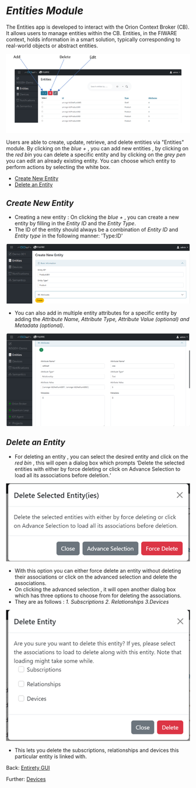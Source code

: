 # *Entities Module*

The Entities app is developed to interact with the Orion Context Broker (CB).
It allows users to manage entities within the CB.
Entities, in the FIWARE context, holds information in a smart solution, typically corresponding to real-world objects or abstract entities.

![Alt text](images/image-5.png)

Users are able to create, update, retrieve, and delete entities via "Entities" module. By clicking on the *blue +* , you can add new entities , by clicking on the *red bin* you can delete a specific entity and by clicking on the *grey pen* you can edit an already existing entity. You can choose which entity to perform actions by selecting the white box.

- [Create New Entity](#create-new-entity)
- [Delete an Entity](#delete-an-entity)


## *Create New Entity*
-	Creating a new entity : On clicking the *blue +* , you can create a new entity by filling in the *Entity ID* and the *Entity Type*. 
- The ID of the entity should always be a combination of *Entity ID* and *Entity type* in the following manner: 'Type:ID'

![Alt text](images/image-6.png)

-	You can also add in multiple entity attributes for a specific entity by adding the *Attribute Name, Attribute Type, Attribute Value (optional) and Metadata (optional)*.

![Alt text](images/image-7.png)

## *Delete an Entity*
-	For deleting an entity , you can select the desired entity and click on the *red bin* , this will open a dialog box which prompts ‘Delete the selected entities with either by force deleting or click on Advance Selection to load all its associations before deletion.‘ 
 
![Alt text](images/image-8.png)

-	With this option you can either force delete an entity without deleting their associations or click on the advanced selection and delete the associations.
-	On clicking the advanced selection , it will open another dialog box which has three options to choose from for deleting the associations.
-	They are as follows :  *1. Subscriptions 2. Relationships 3.Devices*

![Alt text](images/image-10.png)

-	This lets you delete the subscriptions, relationships and devices this particular entity is linked with.

Back: [Entirety GUI](https://github.com/N5GEH/n5geh.tools.entirety/blob/106-documentation-GUI/docs/GUI_TUTORIALS.md#modules)

Further: [Devices](GUI_TUTORIALS/DEVICES.md)
